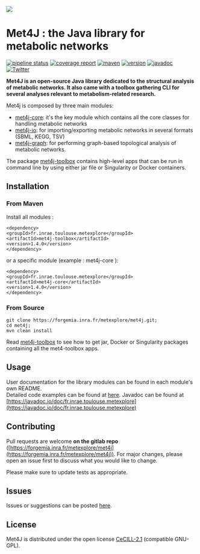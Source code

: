 ![](https://forgemia.inra.fr/uploads/-/system/project/avatar/864/met4J_logo.png?width=64)
# Met4J : the Java library for metabolic networks

[![pipeline status](https://forgemia.inra.fr/metexplore/met4j/badges/master/pipeline.svg)](https://forgemia.inra.fr/metexplore/met4j/-/commits/master)
[![coverage report](https://forgemia.inra.fr/metexplore/met4j/badges/master/coverage.svg)](https://forgemia.inra.fr/metexplore/met4j/-/commits/master)
[![maven](https://img.shields.io/maven-central/v/fr.inrae.toulouse.metexplore/met4j)](https://img.shields.io/maven-central/v/fr.inrae.toulouse.metexplore/met4j)
[![version](https://img.shields.io/gitlab/v/tag/metexplore/met4j?gitlab_url=https%3A%2F%2Fforgemia.inra.fr%2F&include_prereleases&label=version)](https://img.shields.io/gitlab/v/tag/metexplore/met4j?gitlab_url=https%3A%2F%2Fforgemia.inra.fr%2F&include_prereleases&label=version)
[![javadoc](https://javadoc.io/badge2/fr.inrae.toulouse.metexplore/met4j/javadoc.svg)](https://javadoc.io/doc/fr.inrae.toulouse.metexplore/met4j)
[![Twitter](https://img.shields.io/twitter/url/https/twitter.com/cloudposse.svg?style=social&label=Follow%20%40met4j)](https://twitter.com/met4j)

**Met4J is an open-source Java library dedicated to the structural analysis of metabolic networks. It also came with a toolbox gathering CLI for several analyses relevant to metabolism-related research.**


Met4j is composed by three main modules:
- [met4j-core](met4j-core/README.md): it's the key module which contains all the core 
classes for handling metabolic networks
- [met4j-io](met4j-io/README.md): for importing/exporting metabolic networks in several 
formats (SBML, KEGG, TSV)
- [met4j-graph](met4j-graph/README.md): for performing graph-based topological analysis of metabolic networks.  

The package [met4j-toolbox](met4j-toolbox/README.md) contains high-level apps that can be run in command line by using either jar file or Singularity or Docker containers.


## Installation

### From Maven

Install all modules :  
```
<dependency>
<groupId>fr.inrae.toulouse.metexplore</groupId>
<artifactId>met4j-toolbox</artifactId>
<version>1.4.0</version>
</dependency>
```

or a specific module (example : met4j-core ):  
```
<dependency>
<groupId>fr.inrae.toulouse.metexplore</groupId>
<artifactId>met4j-core</artifactId>
<version>1.4.0</version>
</dependency>
```

### From Source

```
git clone https://forgemia.inra.fr/metexplore/met4j.git;
cd met4j;
mvn clean install 
```

Read [met4j-toolbox](met4j-toolbox/README.md) to see how to get jar, Docker or Singularity packages containing all the met4-toolbox apps.

## Usage

User documentation for the library modules can be found in each module's own README.  
Detailed code examples can be found at [here](https://forgemia.inra.fr/metexplore/tutorialmet4j).
Javadoc can be found at [https://javadoc.io/doc/fr.inrae.toulouse.metexplore](https://javadoc.io/doc/fr.inrae.toulouse.metexplore)

## Contributing

Pull requests are welcome **on the gitlab repo** ([https://forgemia.inra.fr/metexplore/met4j](https://forgemia.inra.fr/metexplore/met4j)). For major changes, please open an issue first to discuss what you would like to change.  

Please make sure to update tests as appropriate.  

## Issues

Issues or suggestions can be posted [here](https://github.com/MetExplore/met4j/issues).

## License

Met4J is distributed under the open license [CeCILL-2.1](https://cecill.info/licences/Licence_CeCILL_V2.1-en.html) (compatible GNU-GPL).  







